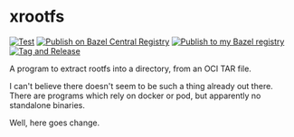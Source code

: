 # xrootfs

[![Test](https://github.com/filmil/xrootfs/actions/workflows/test.yml/badge.svg)](https://github.com/filmil/xrootfs/actions/workflows/test.yml)
[![Publish on Bazel Central Registry](httpshttps://github.com/filmil/xrootfs/actions/workflows/publish-bcr.yml/badge.svg)](https://github.com/filmil/xrootfs/actions/workflows/publish-bcr.yml)
[![Publish to my Bazel registry](https://github.com/filmil/xrootfs/actions/workflows/publish.yml/badge.svg)](https://github.com/filmil/xrootfs/actions/workflows/publish.yml)
[![Tag and Release](https://github.com/filmil/xrootfs/actions/workflows/tag-and-release.yml/badge.svg)](https://github.com/filmil/xrootfs/actions/workflows/tag-and-release.yml)

A program to extract rootfs into a directory, from an OCI TAR file.

I can't believe there doesn't seem to be such a thing already out there. There
are programs which rely on docker or pod, but apparently no standalone binaries.

Well, here goes change.

